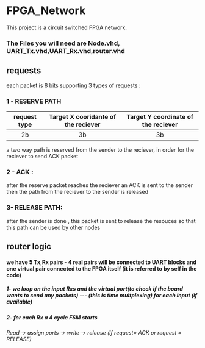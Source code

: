 # FPGA_Network
This project is a circuit switched FPGA network. 
### The Files you will need are Node.vhd, UART_Tx.vhd,UART_Rx.vhd,router.vhd
## requests
each packet is 8 bits supporting 3 types of requests :
### 1 - RESERVE PATH
| request type | Target X cooridante of the reciever | Target Y coordinate of the reciever |
| :---:   | :---: | :---: |
| 2b | 3b | 3b |


a two way path is reserved from the sender to the reciever, in order for the reciever to send ACK packet
### 2 - ACK :
after the reserve packet reaches the reciever an ACK is sent to the sender then the path from the reciever to the sender is released
### 3- RELEASE PATH:
after the sender is done , this packet is sent to release the resouces so that this path can be used by other nodes
## router logic
#### we have 5 Tx,Rx pairs - 4 real pairs will be connected to UART blocks and one virtual pair connected to the FPGA itself (it is referred to by self in the code)
##### 1- we loop on the input Rxs and the virtual port(to check if the board wants to send any packets) --- (this is time multplexing) for each input (if available)
##### 2- for each Rx a 4 cycle FSM starts
###### Read -> assign ports -> write -> release (if request= ACK or request = RELEASE)


